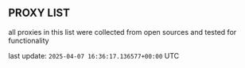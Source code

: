 ## PROXY LIST

all proxies in this list were collected from open sources and tested for functionality

last update: `2025-04-07 16:36:17.136577+00:00` UTC
